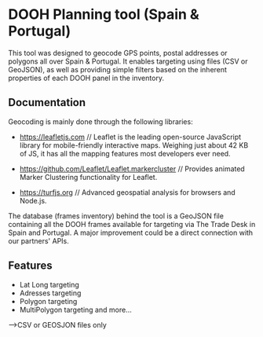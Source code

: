
# DOOH Planning tool (Spain & Portugal)

This tool was designed to geocode GPS points, postal addresses or polygons all over Spain & Portugal. It enables targeting using files (CSV or GeoJSON), as well as providing simple filters based on the inherent properties of each DOOH panel in the inventory.

## Documentation

Geocoding is mainly done through the following libraries:

- https://leafletjs.com // Leaflet is the leading open-source JavaScript library for mobile-friendly interactive maps. Weighing just about 42 KB of JS, it has all the mapping features most developers ever need.

-  https://github.com/Leaflet/Leaflet.markercluster // Provides animated Marker Clustering functionality for Leaflet.

-  https://turfjs.org // Advanced geospatial analysis for browsers and Node.js.

The database (frames inventory) behind the tool is a GeoJSON file containing all the DOOH frames available for targeting via The Trade Desk in Spain and Portugal. A major improvement could be a direct connection with our partners' APIs.

## Features

- Lat Long targeting
- Adresses targeting
- Polygon targeting
- MultiPolygon targeting
and more...

-->CSV or GEOSJON files only
